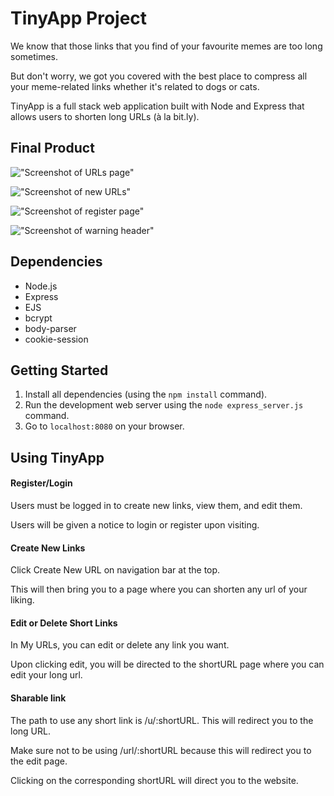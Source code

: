 # TinyApp Project

We know that those links that you find of your favourite memes are too long sometimes.

But don't worry, we got you covered with the best place to compress all your meme-related links whether it's related to dogs or cats. 

TinyApp is a full stack web application built with Node and Express that allows users to shorten long URLs (à la bit.ly).

## Final Product

!["Screenshot of URLs page"](https://github.com/pax-n/docs/urls-page.png)

!["Screenshot of new URLs"](https://github.com/pax-n/docs/urls-new.png)

!["Screenshot of register page"](https://github.com/pax-n/docs/urls-registration.png)

!["Screenshot of warning header"](https://github.com/pax-n/docs/urls-warning.png)


## Dependencies

- Node.js
- Express
- EJS
- bcrypt
- body-parser
- cookie-session

## Getting Started

1) Install all dependencies (using the `npm install` command).
2) Run the development web server using the `node express_server.js` command.
3) Go to `localhost:8080` on your browser.

## Using TinyApp

#### Register/Login

Users must be logged in to create new links, view them, and edit them.

Users will be given a notice to login or register upon visiting.

#### Create New Links

Click Create New URL on navigation bar at the top.

This will then bring you to a page where you can shorten any url of your liking.

#### Edit or Delete Short Links

In My URLs, you can edit or delete any link you want.

Upon clicking edit, you will be directed to the shortURL page where you can edit your long url.

#### Sharable link

The path to use any short link is /u/:shortURL. This will redirect you to the long URL.

Make sure not to be using /url/:shortURL because this will redirect you to the edit page.

Clicking on the corresponding shortURL will direct you to the website.